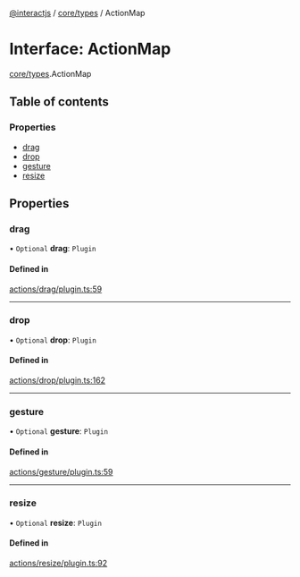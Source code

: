 [@interactjs](../README.md) / [core/types](../modules/core_types.md) / ActionMap

# Interface: ActionMap

[core/types](../modules/core_types.md).ActionMap

## Table of contents

### Properties

- [drag](core_types.ActionMap.md#drag)
- [drop](core_types.ActionMap.md#drop)
- [gesture](core_types.ActionMap.md#gesture)
- [resize](core_types.ActionMap.md#resize)

## Properties

### drag

• `Optional` **drag**: `Plugin`

#### Defined in

[actions/drag/plugin.ts:59](https://github.com/taye/interact.js/blob/f56f1fa2/packages/@interactjs/actions/drag/plugin.ts#L59)

___

### drop

• `Optional` **drop**: `Plugin`

#### Defined in

[actions/drop/plugin.ts:162](https://github.com/taye/interact.js/blob/f56f1fa2/packages/@interactjs/actions/drop/plugin.ts#L162)

___

### gesture

• `Optional` **gesture**: `Plugin`

#### Defined in

[actions/gesture/plugin.ts:59](https://github.com/taye/interact.js/blob/f56f1fa2/packages/@interactjs/actions/gesture/plugin.ts#L59)

___

### resize

• `Optional` **resize**: `Plugin`

#### Defined in

[actions/resize/plugin.ts:92](https://github.com/taye/interact.js/blob/f56f1fa2/packages/@interactjs/actions/resize/plugin.ts#L92)
